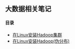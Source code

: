 ## 大数据相关笔记

#### 目录

* [在Linux安装Hadoop集群](./01-install-hadoop-on-linux.md)
* [在Linux安装Hadoop(伪分布)](./02-install-hadoop-on-linux-singleton.md)
